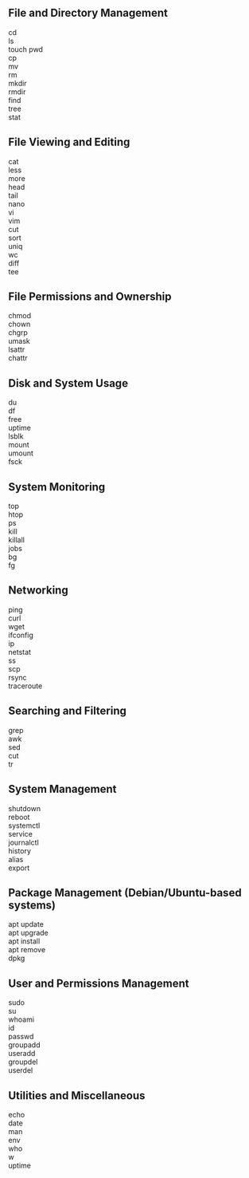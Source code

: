 ## **File and Directory Management**
cd  
ls  
touch
pwd  
cp  
mv  
rm  
mkdir  
rmdir  
find  
tree  
stat  

## **File Viewing and Editing**
cat  
less  
more  
head  
tail  
nano  
vi  
vim  
cut  
sort  
uniq  
wc  
diff  
tee  

## **File Permissions and Ownership**
chmod  
chown  
chgrp  
umask  
lsattr  
chattr  

## **Disk and System Usage**
du  
df  
free  
uptime  
lsblk  
mount  
umount  
fsck  

## **System Monitoring**
top  
htop  
ps  
kill  
killall  
jobs  
bg  
fg  

## **Networking**
ping  
curl  
wget  
ifconfig  
ip  
netstat  
ss  
scp  
rsync  
traceroute  

## **Searching and Filtering**
grep  
awk  
sed  
cut  
tr  

## **System Management**
shutdown  
reboot  
systemctl  
service  
journalctl  
history  
alias  
export  

## **Package Management (Debian/Ubuntu-based systems)**
apt update  
apt upgrade  
apt install  
apt remove  
dpkg  

## **User and Permissions Management**
sudo  
su  
whoami  
id  
passwd  
groupadd  
useradd  
groupdel  
userdel  

## **Utilities and Miscellaneous**
echo  
date  
man  
env  
who  
w  
uptime  
